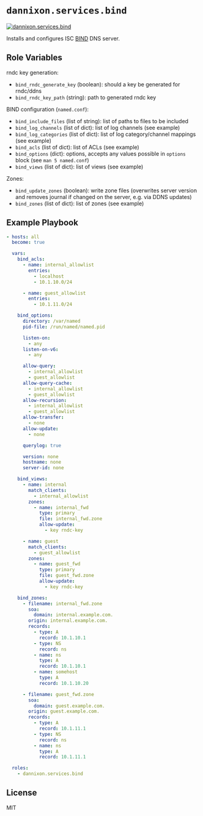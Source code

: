 # `dannixon.services.bind`

[![dannixon.services.bind](https://github.com/DanNixon/ansible-services/actions/workflows/bind.yml/badge.svg?branch=main)](https://github.com/DanNixon/ansible-services/actions/workflows/bind.yml)

Installs and configures ISC [BIND](https://www.isc.org/bind/) DNS server.

## Role Variables

rndc key generation:

  - `bind_rndc_generate_key` (boolean): should a key be generated for rndc/ddns
  - `bind_rndc_key_path` (string): path to generated rndc key

BIND configuration (`named.conf`):

  - `bind_include_files` (list of string): list of paths to files to be included
  - `bind_log_channels` (list of dict): list of log channels (see example)
  - `bind_log_categories` (list of dict): list of log category/channel mappings (see example)
  - `bind_acls` (list of dict): list of ACLs (see example)
  - `bind_options` (dict): options, accepts any values possible in `options` block (see `man 5 named.conf`)
  - `bind_views` (list of dict): list of views (see example)

Zones:

  - `bind_update_zones` (boolean): write zone files (overwrites server version and removes journal if changed on the server, e.g. via DDNS updates)
  - `bind_zones` (list of dict): list of zones (see example)

## Example Playbook

```yaml
- hosts: all
  become: true

  vars:
    bind_acls:
      - name: internal_allowlist
        entries:
          - localhost
          - 10.1.10.0/24

      - name: guest_allowlist
        entries:
          - 10.1.11.0/24

    bind_options:
      directory: /var/named
      pid-file: /run/named/named.pid

      listen-on:
        - any
      listen-on-v6:
        - any

      allow-query:
        - internal_allowlist
        - guest_allowlist
      allow-query-cache:
        - internal_allowlist
        - guest_allowlist
      allow-recursion:
        - internal_allowlist
        - guest_allowlist
      allow-transfer:
        - none
      allow-update:
        - none

      querylog: true

      version: none
      hostname: none
      server-id: none

    bind_views:
      - name: internal
        match_clients:
          - internal_allowlist
        zones:
          - name: internal_fwd
            type: primary
            file: internal_fwd.zone
            allow-update:
              - key rndc-key

      - name: guest
        match_clients:
          - guest_allowlist
        zones:
          - name: guest_fwd
            type: primary
            file: guest_fwd.zone
            allow-update:
              - key rndc-key

    bind_zones:
      - filename: internal_fwd.zone
        soa:
          domain: internal.example.com.
        origin: internal.example.com.
        records:
          - type: A
            record: 10.1.10.1
          - type: NS
            record: ns
          - name: ns
            type: A
            record: 10.1.10.1
          - name: somehost
            type: A
            record: 10.1.10.20

      - filename: guest_fwd.zone
        soa:
          domain: guest.example.com.
        origin: guest.example.com.
        records:
          - type: A
            record: 10.1.11.1
          - type: NS
            record: ns
          - name: ns
            type: A
            record: 10.1.11.1

  roles:
    - dannixon.services.bind
```

## License

MIT
